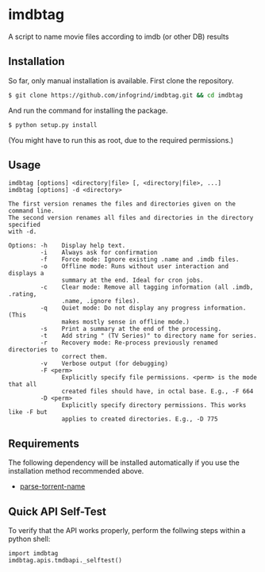 # imdbtag

A script to name movie files according to imdb (or other DB) results

## Installation

So far, only manual installation is available. First clone the repository.

```sh
$ git clone https://github.com/infogrind/imdbtag.git && cd imdbtag
```

And run the command for installing the package.

```sh
$ python setup.py install
```

(You might have to run this as root, due to the required permissions.)

## Usage

    imdbtag [options] <directory|file> [, <directory|file>, ...]
    imdbtag [options] -d <directory>
    
    The first version renames the files and directories given on the command line.
    The second version renames all files and directories in the directory specified
    with -d. 
    
    Options: -h    Display help text.
             -i    Always ask for confirmation
             -f    Force mode: Ignore existing .name and .imdb files.
             -o    Offline mode: Runs without user interaction and displays a
                   summary at the end. Ideal for cron jobs.
             -c    Clear mode: Remove all tagging information (all .imdb, .rating,
                   .name, .ignore files).
             -q    Quiet mode: Do not display any progress information. (This
                   makes mostly sense in offline mode.)
             -s    Print a summary at the end of the processing.
             -t    Add string " (TV Series)" to directory name for series.
             -r    Recovery mode: Re-process previously renamed directories to
                   correct them.
             -v    Verbose output (for debugging)
             -F <perm>
                   Explicitly specify file permissions. <perm> is the mode that all
                   created files should have, in octal base. E.g., -F 664
             -D <perm>
                   Explicitly specify directory permissions. This works like -F but
                   applies to created directories. E.g., -D 775


## Requirements

The following dependency will be installed automatically if you use the
installation method recommended above.

- [parse-torrent-name](https://github.com/divijbindlish/parse-torrent-name)

## Quick API Self-Test

To verify that the API works properly, perform the follwing steps within a
python shell:

    import imdbtag
    imdbtag.apis.tmdbapi._selftest()
